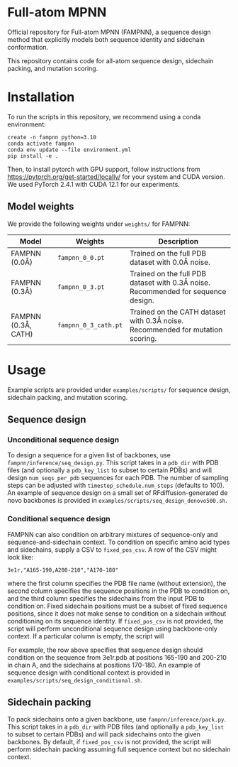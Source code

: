 # Full-atom MPNN
Official repository for Full-atom MPNN (FAMPNN), a sequence design method that explicitly models both sequence identity and sidechain conformation.

This repository contains code for all-atom sequence design, sidechain packing, and mutation scoring.

# Installation
To run the scripts in this repository, we recommend using a conda environment:
```
create -n fampnn python=3.10
conda activate fampnn
conda env update --file environment.yml
pip install -e .
```

Then, to install pytorch with GPU support, follow instructions from https://pytorch.org/get-started/locally/ for your system and CUDA version. We used PyTorch 2.4.1 with CUDA 12.1 for our experiments.

## Model weights
We provide the following weights under `weights/` for FAMPNN:

| Model | Weights | Description |
| ----- | ------- | ----------- |
| FAMPNN (0.0Å) | `fampnn_0_0.pt` | Trained on the full PDB dataset with 0.0Å noise. |
| FAMPNN (0.3Å) | `fampnn_0_3.pt` | Trained on the full PDB dataset with 0.3Å noise. Recommended for sequence design. |
| FAMPNN (0.3Å, CATH) | `fampnn_0_3_cath.pt` | Trained on the CATH dataset with 0.3Å noise. Recommended for mutation scoring. |

# Usage
Example scripts are provided under `examples/scripts/` for sequence design, sidechain packing, and mutation scoring.

## Sequence design

### Unconditional sequence design
To design a sequence for a given list of backbones, use `fampnn/inference/seq_design.py`. This script takes in a `pdb_dir` with PDB files (and optionally a `pdb_key_list` to subset to certain PDBs) and will design `num_seqs_per_pdb` sequences for each PDB. The number of sampling steps can be adjusted with `timestep_schedule.num_steps` (defaults to 100). An example of sequence design on a small set of RFdiffusion-generated de novo backbones is provided in `examples/scripts/seq_design_denovo500.sh`.

### Conditional sequence design
FAMPNN can also condition on arbitrary mixtures of sequence-only and sequence-and-sidechain context. To condition on specific amino acid types and sidechains, supply a CSV to `fixed_pos_csv`. A row of the CSV might look like:
```
3e1r,"A165-190,A200-210","A170-180"
```
where the first column specifies the PDB file name (without extension), the second column specifies the sequence positions in the PDB to condition on, and the third column specifies the sidechains from the input PDB to condition on. Fixed sidechain positions must be a subset of fixed sequence positions, since it does not make sense to condition on a sidechain without conditioning on its sequence identity. If `fixed_pos_csv` is not provided, the script will perform unconditional sequence design using backbone-only context. If a particular column is empty, the script will

For example, the row above specifies that sequence design should condition on the sequence from 3e1r.pdb at positions 165-190 and 200-210 in chain A, and the sidechains at positions 170-180. An example of sequence design with conditional context is provided in `examples/scripts/seq_design_conditional.sh`.

## Sidechain packing
To pack sidechains onto a given backbone, use `fampnn/inference/pack.py`. This script takes in a `pdb_dir` with PDB files (and optionally a `pdb_key_list` to subset to certain PDBs) and will pack sidechains onto the given backbones. By default, if `fixed_pos_csv` is not provided, the script will perform sidechain packing assuming full sequence context but no sidechain context.